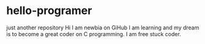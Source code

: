 # hello-programer
just another repository
Hi I am newbia on GiHub
I am learning and my dream is to become a great coder on C programming. I am free stuck coder.
